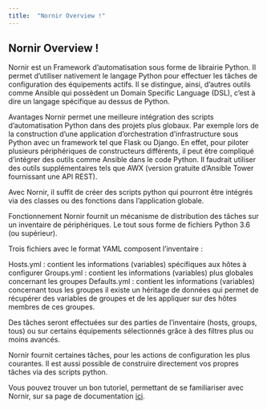 ```yaml
---
title:  "Nornir Overview !"
---
```


## Nornir Overview !

Nornir est un Framework d’automatisation sous forme de librairie Python. Il permet d’utiliser nativement le langage Python pour effectuer les tâches de configuration des équipements actifs. Il se distingue, ainsi, d’autres outils comme Ansible qui possèdent un Domain Specific Language (DSL), c’est à dire un langage spécifique au dessus de Python.

Avantages
Nornir permet une meilleure intégration des scripts d’automatisation Python dans des projets plus globaux.
Par exemple lors de la construction d’une application d’orchestration d’infrastructure sous Python avec un framework tel que Flask ou Django.
En effet, pour piloter plusieurs périphériques de constructeurs différents, il peut être compliqué d’intégrer des outils comme Ansible dans le code Python.
Il faudrait utiliser des outils supplémentaires tels que AWX (version gratuite d’Ansible Tower fournissant une API REST).

Avec Nornir, il suffit de créer des scripts python qui pourront être intégrés via des classes ou des fonctions dans l’application globale.

Fonctionnement
Nornir fournit un mécanisme de distribution des tâches sur un inventaire de périphériques. Le tout sous forme de fichiers Python 3.6 (ou supérieur).

Trois fichiers avec le format YAML composent l’inventaire :

Hosts.yml : contient les informations (variables) spécifiques aux hôtes à configurer
Groups.yml : contient les informations (variables) plus globales concernant les groupes
Defaults.yml : contient les informations (variables) concernant tous les groupes
il existe un héritage de données qui permet de récupérer des variables de groupes et de les appliquer sur des hôtes membres de ces groupes.

Des tâches seront effectuées sur des parties de l’inventaire (hosts, groups, tous) ou sur certains équipements sélectionnés grâce à des filtres plus ou moins avancés.

Nornir fournit certaines tâches, pour les actions de configuration les plus courantes. Il est aussi possible de construire directement vos propres tâches via des scripts python.

Vous pouvez trouver un bon tutoriel, permettant de se familiariser avec Nornir, sur sa page de documentation [ici](https://nornir.readthedocs.io/en/stable/index.html).